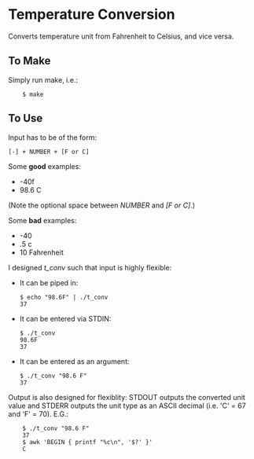 Temperature Conversion
======================

Converts temperature unit from Fahrenheit to Celsius, and vice versa.

To Make
-------

Simply run make, i.e.:

		$ make

To Use
------

Input has to be of the form:

	[-] + NUMBER + [F or C]

Some **good** examples:
*	-40f
*	98.6 C

(Note the optional space between *NUMBER* and *[F or C]*.)

Some **bad** examples:
*	-40
*	.5 c
*	10 Fahrenheit

I designed *t_conv* such that input is highly flexible:

*	It can be piped in:

		$ echo "98.6F" | ./t_conv
		37

*	It can be entered via STDIN:

		$ ./t_conv
		98.6F
		37

*	It can be entered as an argument:

		$ ./t_conv "98.6 F"
		37

Output is also designed for flexiblity: STDOUT outputs the converted unit value and STDERR outputs the unit type as an ASCII decimal (i.e. 'C' = 67 and 'F' = 70). E.G.:

		$ ./t_conv "98.6 F"
		37
		$ awk 'BEGIN { printf "%c\n", '$?' }'
		C
